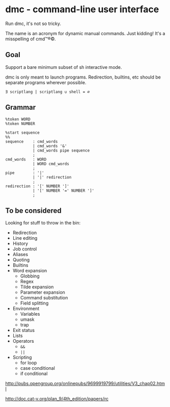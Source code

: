 dmc - command-line user interface
=================================
Run dmc, it's not so tricky.

The name is an acronym for dynamic manual commands.
Just kidding! It's a misspelling of cmd™®©.

Goal
--------
Support a bare minimum subset of sh interactive mode.

dmc is only meant to launch programs.
Redirection, builtins, etc should be separate programs wherever possible.

    ∃ scriptlang | scriptlang ∪ shell = ∅

Grammar
--------
```
%token WORD
%token NUMBER

%start sequence
%%
sequence    : cmd_words
            | cmd_words '&'
            | cmd_words pipe sequence
            ;
cmd_words   : WORD
            | WORD cmd_words
            ;
pipe        : '|'
            | '|' redirection
            ;
redirection : '[' NUMBER ']'
            | '[' NUMBER '=' NUMBER ']'
            ;
```

To be considered
----------------
Looking for stuff to throw in the bin:

* Redirection
* Line editing
* History
* Job control
* Aliases
* Quoting
* Builtins
* Word expansion
  - Globbing
  - Regex
  - Tilde expansion
  - Parameter expansion
  - Command substitution
  - Field splitting
* Environment
  - Variables
  - umask
  - trap
* Exit status
* Lists
* Operators
  - `&&`
  - `||`
* Scripting
  - for loop
  - case conditional
  - if conditional

http://pubs.opengroup.org/onlinepubs/9699919799/utilities/V3_chap02.html

http://doc.cat-v.org/plan_9/4th_edition/papers/rc
